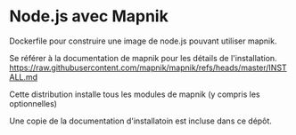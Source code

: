 # Node.js avec Mapnik

Dockerfile pour construire une image de node.js pouvant utiliser mapnik.

Se référer à la documentation de mapnik pour les détails de l'installation.
https://raw.githubusercontent.com/mapnik/mapnik/refs/heads/master/INSTALL.md

Cette distribution installe tous les modules de mapnik (y compris les optionnelles)

Une copie de la documentation d'installatoin est incluse dans ce dépôt.
